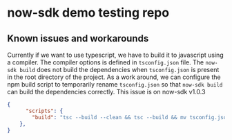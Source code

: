 # now-sdk demo testing repo

## Known issues and workarounds
Currently if we want to use typescript, we have to build it to javascript using a compiler. The compiler options is defined in `tsconfig.json` file. The `now-sdk build` does not build the dependencies when `tsconfig.json` is present in the root directory of the project. As a work around, we can configure the npm build script to temporarily rename `tsconfig.json` so that `now-sdk build` can build the dependencies correctly. This issue is on now-sdk v1.0.3

```json package.json
{
      "scripts": {
        "build": "tsc --build --clean && tsc --build && mv tsconfig.json tsconfig.json.bak && now-sdk build && mv tsconfig.json.bak tsconfig.json"
    },
}
```
